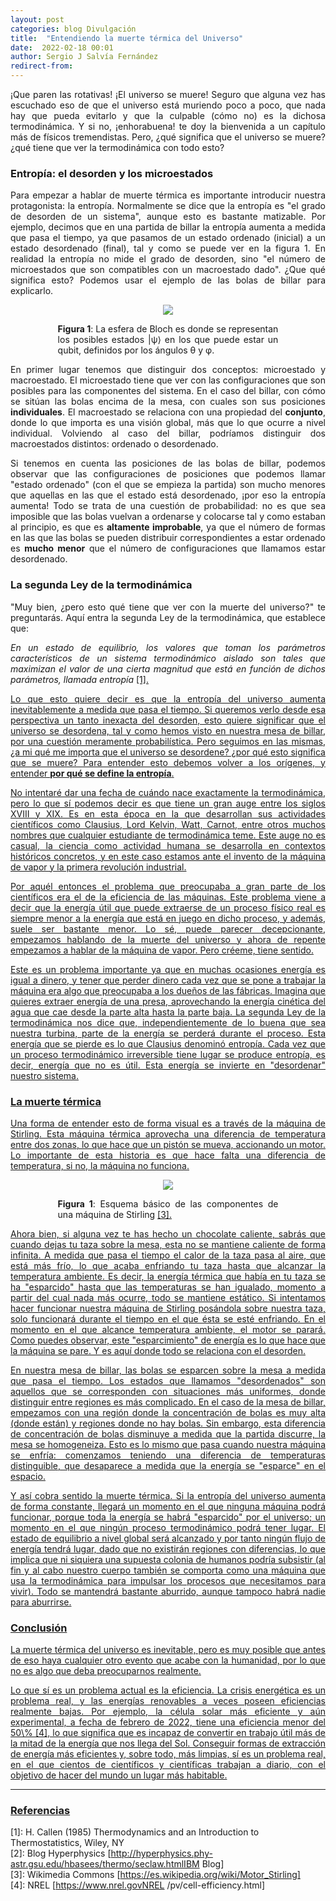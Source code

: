 ```yaml
---
layout: post
categories: blog Divulgación
title:  "Entendiendo la muerte térmica del Universo"
date:  2022-02-18 00:01
author: Sergio J Salvía Fernández
redirect-from:
---
```


<p style="text-align: justify;"> ¡Que paren las rotativas! ¡El universo se muere! Seguro que alguna vez has escuchado eso de que el universo está muriendo poco a poco, que nada hay que pueda evitarlo y que la culpable (cómo no) es la dichosa termodinámica. Y si no, ¡enhorabuena! te doy la bienvenida a un capítulo más de físicos tremendistas. Pero, ¿qué significa que el universo se muere? ¿qué tiene que ver la termodinámica con todo esto? </p>

### Entropía: el desorden y los microestados

<p style="text-align: justify;"> Para empezar a hablar de muerte térmica es importante introducir nuestra protagonista: la entropía. Normalmente se dice que la entropía es "el grado de desorden de un sistema", aunque esto es bastante matizable. Por ejemplo, decimos que en una partida de billar la entropía aumenta a medida que pasa el tiempo, ya que pasamos de un estado ordenado (inicial) a un estado desordenado (final), tal y como se puede ver en la figura 1. En realidad la entropía no mide el grado de desorden, sino "el número de microestados que son compatibles con un macroestado dado". ¿Que qué significa esto? Podemos usar el ejemplo de las bolas de billar para explicarlo. </p>

<center>
  <div style="width: 70%;">
    <img id='Fig1' src="/img/blog/2021-11-25-ComputacionCuanticaHoy/1.png">
    <p style="text-align: justify;">
      <a id="Fig1"><strong>Figura 1</strong></a>: La esfera de Bloch es donde se representan los posibles estados |ψ⟩ en los que puede estar un qubit, definidos por los ángulos θ y φ.
    </p>
  </div>
</center>

<p style="text-align: justify;"> En primer lugar tenemos que distinguir dos conceptos: microestado y macroestado. El microestado tiene que ver con las configuraciones que son posibles para las componentes del sistema. En el caso del billar, con cómo se sitúan las bolas encima de la mesa, con cuales son sus posiciones <b>individuales</b>. El macroestado se relaciona con una propiedad del <b>conjunto</b>, donde lo que importa es una visión global, más que lo que ocurre a nivel individual. Volviendo al caso del billar, podríamos distinguir dos macroestados distintos: ordenado o desordenado. </p>

<p style="text-align: justify;"> Si tenemos en cuenta las posiciones de las bolas de billar, podemos observar que las configuraciones de posiciones que podemos llamar "estado ordenado" (con el que se empieza la partida) son mucho menores que aquellas en las que el estado está desordenado, ¡por eso la entropía aumenta! Todo se trata de una cuestión de probabilidad: no es que sea imposible que las bolas vuelvan a ordenarse y colocarse tal y como estaban al principio, es que es <b>altamente improbable</b>, ya que el número de formas en las que las bolas se pueden distribuir correspondientes a estar ordenado es <b>mucho menor</b> que el número de configuraciones que llamamos estar desordenado. </p>

### La segunda Ley de la termodinámica

<p style="text-align: justify;"> "Muy bien, ¿pero esto qué tiene que ver con la muerte del universo?" te preguntarás. Aquí entra la segunda Ley de la termodinámica, que establece que: </p>
  
<p style="text-align: justify;"> <i> En un estado de equilibrio, los valores que toman los parámetros característicos de un sistema termodinámico aislado son tales que maximizan el valor de una cierta magnitud que está en función de dichos parámetros, llamada entropía </i> <a href="#Ref1">[1]. </p>

<p style="text-align: justify;"> Lo que esto quiere decir es que la entropía del universo aumenta inevitablemente a medida que pasa el tiempo. Si queremos verlo desde esa perspectiva un tanto inexacta del desorden, esto quiere significar que el universo se desordena, tal y como hemos visto en nuestra mesa de billar, por una cuestión meramente probabilística. Pero seguimos en las mismas, ¿a mi qué me importa que el universo se desordene? ¿por qué esto significa que se muere? Para entender esto debemos volver a los orígenes, y entender <b>por qué se define la entropía</b>. </p>

<p style="text-align: justify;"> No intentaré dar una fecha de cuándo nace exactamente la termodinámica, pero lo que sí podemos decir es que tiene un gran auge entre los siglos XVIII y XIX. Es en esta época en la que desarrollan sus actividades científicos como Clausius, Lord Kelvin, Watt, Carnot, entre otros muchos nombres que cualquier estudiante de termodinámica teme. Este auge no es casual, la ciencia como actividad humana se desarrolla en contextos históricos concretos, y en este caso estamos ante el invento de la máquina de vapor y la primera revolución industrial.</p>

<p style="text-align: justify;"> Por aquél entonces el problema que preocupaba a gran parte de los científicos era el de la eficiencia de las máquinas. Este problema viene a decir que la energía útil que puede extraerse de un proceso físico real es siempre menor a la energía que está en juego en dicho proceso, y además, suele ser bastante menor. Lo sé, puede parecer decepcionante, empezamos hablando de la muerte del universo y ahora de repente empezamos a hablar de la máquina de vapor. Pero créeme, tiene sentido.</p>

<p style="text-align: justify;"> Este es un problema importante ya que en muchas ocasiones energía es igual a dinero, y tener que perder dinero cada vez que se pone a trabajar la máquina era algo que preocupaba a los dueños de las fábricas. Imagina que quieres extraer energía de una presa, aprovechando la energía cinética del agua que cae desde la parte alta hasta la parte baja. La segunda Ley de la termodinámica nos dice que, independientemente de lo buena que sea nuestra turbina, parte de la energía se perderá durante el proceso. Esta energía que se pierde es lo que Clausius denominó entropía. Cada vez que un proceso termodinámico irreversible tiene lugar se produce entropía, es decir, energía que no es útil. Esta energía se invierte en "desordenar" nuestro sistema.</p>

### La muerte térmica
<p style="text-align: justify;"> Una forma de entender esto de forma visual es a través de la máquina de Stirling. Esta máquina térmica aprovecha una diferencia de temperatura entre dos zonas, lo que hace que un pistón se mueva, accionando un motor. Lo importante de esta historia es que hace falta una diferencia de temperatura, si no, la máquina no funciona.</p>

<center>
  <div style="width: 70%;">
    <img id='Fig1' src="/img/blog/2021-11-25-ComputacionCuanticaHoy/1.png">
    <p style="text-align: justify;">
      <a id="Fig1"><strong>Figura 1</strong></a>: Esquema básico de las componentes de una máquina de Stirling <a href="#Ref3">[3].
    </p>
  </div>
</center>

<p style="text-align: justify;"> Ahora bien, si alguna vez te has hecho un chocolate caliente, sabrás que cuando dejas tu taza sobre la mesa, esta no se mantiene caliente de forma infinita. A medida que pasa el tiempo el calor de la taza pasa al aire, que está más frío, lo que acaba enfriando tu taza hasta que alcanzar la temperatura ambiente. Es decir, la energía térmica que había en tu taza se ha "esparcido" hasta que las temperaturas se han igualado, momento a partir del cual nada más ocurre, todo se mantiene estático. Si intentamos hacer funcionar nuestra máquina de Stirling posándola sobre nuestra taza, solo funcionará durante el tiempo en el que ésta se esté enfriando. En el momento en el que alcance temperatura ambiente, el motor se parará. Como puedes observar, este "esparcimiento" de energía es lo que hace que la máquina se pare. Y es aquí donde todo se relaciona con el desorden.</p>

<p style="text-align: justify;"> En nuestra mesa de billar, las bolas se esparcen sobre la mesa a medida que pasa el tiempo. Los estados que llamamos "desordenados" son aquellos que se corresponden con situaciones más uniformes, donde distinguir entre regiones es más complicado. En el caso de la mesa de billar, empezamos con una región donde la concentración de bolas es muy alta (donde están) y regiones donde no hay bolas. Sin embargo, esta diferencia de concentración de bolas disminuye a medida que la partida discurre, la mesa se homogeneiza. Esto es lo mismo que pasa cuando nuestra máquina se enfría: comenzamos teniendo una diferencia de temperaturas distinguible, que desaparece a medida que la energía se "esparce" en el espacio.</p>

<p style="text-align: justify;"> Y así cobra sentido la muerte térmica. Si la entropía del universo aumenta de forma constante, llegará un momento en el que ninguna máquina podrá funcionar, porque toda la energía se habrá "esparcido" por el universo; un momento en el que ningún proceso termodinámico podrá tener lugar. El estado de equilibrio a nivel global será alcanzado y por tanto ningún flujo de energía tendrá lugar, dado que no existirán regiones con diferencias, lo que implica que ni siquiera una supuesta colonia de humanos podría subsistir (al fin y al cabo nuestro cuerpo también se comporta como una máquina que usa la termodinámica para impulsar los procesos que necesitamos para vivir). Todo se mantendrá bastante aburrido, aunque tampoco habrá nadie para aburrirse.</p>

### Conclusión

<p style="text-align: justify;"> La muerte térmica del universo es inevitable, pero es muy posible que antes de eso haya cualquier otro evento que acabe con la humanidad, por lo que no es algo que deba preocuparnos realmente.</p>

<p style="text-align: justify;"> Lo que sí es un problema actual es la eficiencia. La crisis energética es un problema real, y las energías renovables a veces poseen eficiencias realmente bajas. Por ejemplo, la célula solar más eficiente y aún experimental, a fecha de febrero de 2022, tiene una eficiencia menor del 50\% <a href="#Ref4">[4], lo que significa que es incapaz de convertir en trabajo útil más de la mitad de la energía que nos llega del Sol. Conseguir formas de extracción de energía más eficientes y, sobre todo, más limpias, sí es un problema real, en el que cientos de científicos y científicas trabajan a diario, con el objetivo de hacer del mundo un lugar más habitable.</p>

---

### Referencias
<a name="Ref1">[1]</a>: H. Callen (1985) Thermodynamics and an Introduction to Thermostatistics, Wiley, NY<br/>
<a name="Ref2">[2]</a>: Blog Hyperphysics [http://hyperphysics.phy-astr.gsu.edu/hbasees/thermo/seclaw.htmlIBM Blog] <br/>
<a name="Ref3">[3]</a>: Wikimedia Commons [https://es.wikipedia.org/wiki/Motor_Stirling] <br/>
<a name="Ref4">[4]</a>: NREL [https://www.nrel.govNREL /pv/cell-efficiency.html] <br/>



